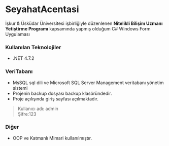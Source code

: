 # SeyahatAcentasi
İşkur & Üsküdar Üniversitesi işbirliğiyle düzenlenen **Nitelikli Bilişim Uzmanı Yetiştirme Programı** kapsamında yapmış olduğum C# Windows Form Uygulaması

### Kullanılan Teknolojiler
* .NET 4.7.2

### VeriTabanı
* MsSQL sql dili ve Microsoft SQL Server Management veritabanı yönetim sistemi
* Projenin backup dosyası backup klasöründedir.
* Proje açılışında giriş sayfası açılmaktadır.
>Kullanıcı adı: admin  
>Şifre:123

### Diğer
* OOP ve Katmanlı Mimari kullanılmıştır.

